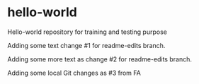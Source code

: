 # hello-world
Hello-world repository for training and testing purpose

Adding some text change #1 for readme-edits branch.

Adding some more text as change #2 for readme-edits branch.

Adding some local Git changes as #3 from FA
